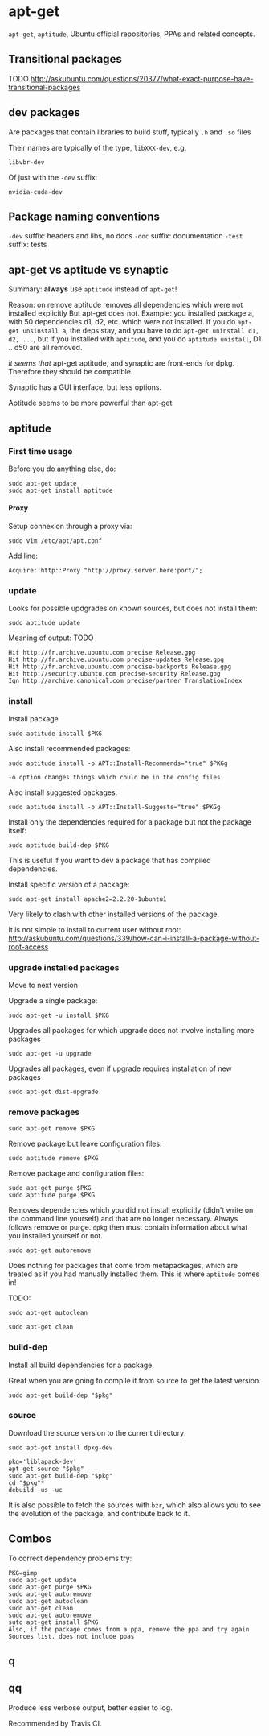 # apt-get

`apt-get`, `aptitude`, Ubuntu official repositories, PPAs and related concepts.

## Transitional packages

TODO <http://askubuntu.com/questions/20377/what-exact-purpose-have-transitional-packages>

## dev packages

Are packages that contain libraries to build stuff, typically `.h` and `.so` files

Their names are typically of the type, `libXXX-dev`, e.g.

	libvbr-dev

Of just with the `-dev` suffix:

	nvidia-cuda-dev

## Package naming conventions

`-dev` suffix: headers and libs, no docs
`-doc` suffix: documentation
`-test` suffix: tests

## apt-get vs aptitude vs synaptic

Summary: **always** use `aptitude` instead of `apt-get`!

Reason: on remove aptitude removes all dependencies which were not installed explicitly But apt-get does not. Example: you installed package a, with 50 dependencies d1, d2, etc. which were not installed. If you do `apt-get unsinstall a`, the deps stay, and you have to do `apt-get uninstall d1, d2, ...`, but if you installed with `aptitude`, and you do `aptitude unistall`, D1 .. d50 are all removed.

*it seems that* apt-get aptitude, and synaptic are front-ends for dpkg. Therefore they should be compatible.

Synaptic has a GUI interface, but less options.

Aptitude seems to be more powerful than apt-get

## aptitude

### First time usage

Before you do anything else, do:

    sudo apt-get update
    sudo apt-get install aptitude

#### Proxy

Setup connexion through a proxy via:

    sudo vim /etc/apt/apt.conf

Add line:

    Acquire::http::Proxy "http://proxy.server.here:port/";

### update

Looks for possible updgrades on known sources, but does not install them:

	sudo aptitude update

Meaning of output: TODO

    Hit http://fr.archive.ubuntu.com precise Release.gpg
    Hit http://fr.archive.ubuntu.com precise-updates Release.gpg
    Hit http://fr.archive.ubuntu.com precise-backports Release.gpg
    Hit http://security.ubuntu.com precise-security Release.gpg
    Ign http://archive.canonical.com precise/partner TranslationIndex

### install

Install package

    sudo aptitude install $PKG

Also install recommended packages:

    sudo aptitude install -o APT::Install-Recommends="true" $PKGg

    -o option changes things which could be in the config files.

Also install suggested packages:

    sudo aptitude install -o APT::Install-Suggests="true" $PKGg

Install only the dependencies required for a package but not the package itself:

    sudo aptitude build-dep $PKG

This is useful if you want to dev a package that has compiled dependencies.

Install specific version of a package:

    sudo apt-get install apache2=2.2.20-1ubuntu1

Very likely to clash with other installed versions of the package.

It is not simple to install to current user without root: <http://askubuntu.com/questions/339/how-can-i-install-a-package-without-root-access>

### upgrade installed packages

Move to next version

Upgrade a single package:

    sudo apt-get -u install $PKG

Upgrades all packages for which upgrade does not involve installing more packages

    sudo apt-get -u upgrade

Upgrades all packages, even if upgrade requires installation of new packages

    sudo apt-get dist-upgrade

### remove packages

    sudo apt-get remove $PKG

Remove package but leave configuration files:

    sudo aptitude remove $PKG

Remove package and configuration files:

    sudo apt-get purge $PKG
    sudo aptitude purge $PKG

Removes dependencies which you did not install explicitly (didn't write on the command line yourself) and that are no longer necessary. Always follows remove or purge. `dpkg` then must contain information about what you installed yourself or not.

    sudo apt-get autoremove

Does nothing for packages that come from metapackages, which are treated as if you had manually installed them. This is where `aptitude` comes in!

TODO:

    sudo apt-get autoclean

    sudo apt-get clean

### build-dep

Install all build dependencies for a package.

Great when you are going to compile it from source to get the latest version.

    sudo apt-get build-dep "$pkg"

### source

Download the source version to the current directory:

    sudo apt-get install dpkg-dev

    pkg='liblapack-dev'
    apt-get source "$pkg"
    sudo apt-get build-dep "$pkg"
    cd "$pkg"*
    debuild -us -uc

It is also possible to fetch the sources with `bzr`, which also allows you to see the evolution of the package, and contribute back to it.

## Combos

To correct dependency problems try:

    PKG=gimp
    sudo apt-get update
    sudo apt-get purge $PKG
    sudo apt-get autoremove
    sudo apt-get autoclean
    sudo apt-get clean
    sudo apt-get autoremove
    suto apt-get install $PKG
    Also, if the package comes from a ppa, remove the ppa and try again
    Sources list. does not include ppas

## q

## qq

Produce less verbose output, better easier to log.

Recommended by Travis CI.
